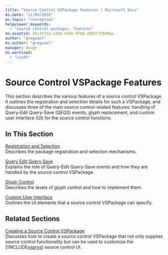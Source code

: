 ```yaml
---
title: "Source Control VSPackage Features | Microsoft Docs"
ms.date: "11/04/2016"
ms.topic: "conceptual"
helpviewer_keywords: 
  - "source control packages, features"
ms.assetid: 26c3ffda-22b8-4345-9fb6-2883f37699aa
author: "gregvanl"
ms.author: "gregvanl"
manager: douge
ms.workload: 
  - "vssdk"
---
```

# Source Control VSPackage Features
This section describes the various features of a source control VSPackage. It outlines the registration and selection details for such a VSPackage, and discusses three of the main source control-related features: handling of Query-Edit Query-Save (QEQS) events, glyph replacement, and custom user interface (UI) for the source control functions.  
  
## In This Section  
 [Registration and Selection](../../extensibility/internals/registration-and-selection-source-control-vspackage.md)  
 Describes the package registration and selection mechanisms.  
  
 [Query Edit Query Save](../../extensibility/internals/query-edit-query-save-source-control-vspackage.md)  
 Explains the role of Query-Edit Query-Save events and how they are handled by the source control VSPackage.  
  
 [Glyph Control](../../extensibility/internals/glyph-control-source-control-vspackage.md)  
 Describes the levels of glyph control and how to implement them.  
  
 [Custom User Interface](../../extensibility/internals/custom-user-interface-source-control-vspackage.md)  
 Outlines the UI elements that a source control VSPackage can specify.  
  
## Related Sections  
 [Creating a Source Control VSPackage](../../extensibility/internals/creating-a-source-control-vspackage.md)  
 Discusses how to create a source control VSPackage that not only supplies source control functionality but can be used to customize the [!INCLUDE[vsprvs](../../code-quality/includes/vsprvs_md.md)] source control UI.